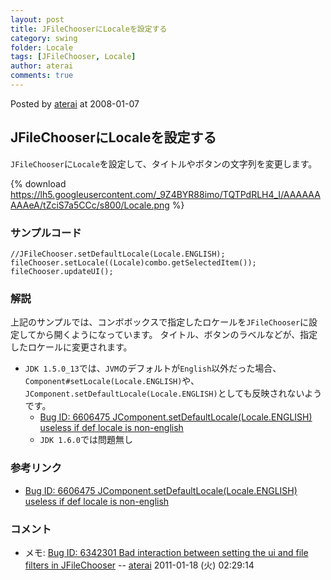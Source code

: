 ```yaml
---
layout: post
title: JFileChooserにLocaleを設定する
category: swing
folder: Locale
tags: [JFileChooser, Locale]
author: aterai
comments: true
---
```


Posted by [aterai](http://terai.xrea.jp/aterai.html) at 2008-01-07

## JFileChooserにLocaleを設定する
`JFileChooser`に`Locale`を設定して、タイトルやボタンの文字列を変更します。

{% download https://lh5.googleusercontent.com/_9Z4BYR88imo/TQTPdRLH4_I/AAAAAAAAAeA/tZciS7a5CCc/s800/Locale.png %}

### サンプルコード
<pre class="prettyprint"><code>//JFileChooser.setDefaultLocale(Locale.ENGLISH);
fileChooser.setLocale((Locale)combo.getSelectedItem());
fileChooser.updateUI();
</code></pre>

### 解説
上記のサンプルでは、コンボボックスで指定したロケールを`JFileChooser`に設定してから開くようになっています。
タイトル、ボタンのラベルなどが、指定したロケールに変更されます。

- `JDK 1.5.0_13`では、`JVM`のデフォルトが`English`以外だった場合、`Component#setLocale(Locale.ENGLISH)`や、`JComponent.setDefaultLocale(Locale.ENGLISH)`としても反映されないようです。
    - [Bug ID: 6606475 JComponent.setDefaultLocale(Locale.ENGLISH) useless if def locale is non-english](http://bugs.sun.com/bugdatabase/view_bug.do?bug_id=6606475)
    - `JDK 1.6.0`では問題無し

<!-- dummy comment line for breaking list -->

### 参考リンク
- [Bug ID: 6606475 JComponent.setDefaultLocale(Locale.ENGLISH) useless if def locale is non-english](http://bugs.sun.com/bugdatabase/view_bug.do?bug_id=6606475)

<!-- dummy comment line for breaking list -->

### コメント
- メモ: [Bug ID: 6342301 Bad interaction between setting the ui and file filters in JFileChooser](http://bugs.sun.com/bugdatabase/view_bug.do?bug_id=6342301) -- [aterai](http://terai.xrea.jp/aterai.html) 2011-01-18 (火) 02:29:14

<!-- dummy comment line for breaking list -->

